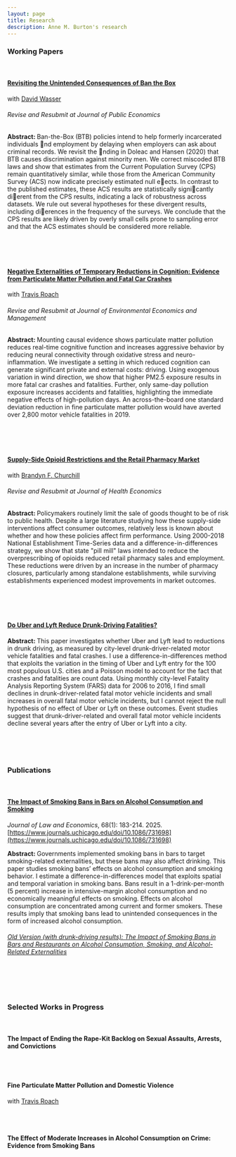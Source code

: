 ```yaml
---
layout: page
title: Research
description: Anne M. Burton's research
---
```

### Working Papers ###
<br/>

#### [Revisiting the Unintended Consequences of Ban the Box](https://annemburton.com/pages/working_papers/Burton_Wasser_BTB_2025.pdf)

with [David Wasser](https://www.davidnwasser.com/)

###### Revise and Resubmit at <i> Journal of Public Economics </i>

<strong> Abstract: </strong> Ban-the-Box (BTB) policies intend to help formerly incarcerated individuals nd employment by delaying when employers can ask about criminal records. We revisit the nding in Doleac and Hansen (2020) that BTB causes discrimination against minority men. We correct miscoded BTB laws and show that estimates from the Current Population Survey (CPS) remain quantitatively similar, while those from the American Community Survey (ACS) now indicate precisely estimated null eects. In contrast to the published estimates, these ACS results are statistically signicantly dierent from the CPS results, indicating a lack of robustness across datasets. We rule out several hypotheses for these divergent results, including dierences in the frequency of the surveys. We conclude that the CPS results are likely driven by overly small cells prone to sampling error and that the ACS estimates should be considered more reliable.

<br/>
<br/>
<br/>


#### [Negative Externalities of Temporary Reductions in Cognition: Evidence from Particulate Matter Pollution and Fatal Car Crashes](https://annemburton.com/pages/working_papers/Burton_Roach_pollution.pdf)

with [Travis Roach](https://www.travisroach.xyz/)
###### Revise and Resubmit at <i> Journal of Environmental Economics and Management </i>

<strong> Abstract: </strong> Mounting causal evidence shows particulate matter pollution reduces real-time cognitive function and increases aggressive behavior by reducing neural connectivity through oxidative stress and neuro-inflammation. We investigate a setting in which reduced cognition can generate significant private and external costs: driving. Using exogenous variation in wind direction, we show that higher PM2.5 exposure results in more fatal car crashes and fatalities. Further, only same-day pollution exposure increases accidents and fatalities, highlighting the immediate negative effects of high-pollution days. An across-the-board one standard deviation reduction in fine particulate matter pollution would have averted over 2,800 motor vehicle fatalities in 2019.

<br/>
<br/>
<br/>

#### [Supply-Side Opioid Restrictions and the Retail Pharmacy Market](https://annemburton.com/pages/working_papers/BC-PillMills-2025-02-11.pdf)

with [Brandyn F. Churchill](https://brandynchurchill.com/)

###### Revise and Resubmit at <i> Journal of Health Economics </i>

<strong> Abstract: </strong> Policymakers routinely limit the sale of goods thought to be of risk to public health. Despite a large literature studying how these supply-side interventions affect consumer outcomes, relatively less is known about whether and how these policies affect firm performance. Using 2000-2018 National Establishment Time-Series data and a difference-in-differences strategy, we show that state "pill mill" laws intended to reduce the overprescribing of opioids reduced retail pharmacy sales and employment. These reductions were driven by an increase in the number of pharmacy closures, particularly among standalone establishments, while surviving establishments experienced modest improvements in market outcomes.

<br/>
<br/>
<br/>


#### [Do Uber and Lyft Reduce Drunk-Driving Fatalities?](https://annemburton.com/pages/working_papers/burton_2nd_year_paper_2021_08_20.pdf)

<strong> Abstract: </strong> This paper investigates whether Uber and Lyft lead to reductions in drunk driving, as measured by city-level drunk-driver-related motor vehicle fatalities and fatal crashes. I use a difference-in-differences method that exploits the variation in the timing of Uber and Lyft entry for the 100 most populous U.S. cities and a Poisson model to account for the fact that crashes and fatalities are count data. Using monthly city-level Fatality Analysis Reporting System (FARS) data for 2006 to 2016, I find small declines in drunk-driver-related fatal motor vehicle incidents and small increases in overall fatal motor vehicle incidents, but I cannot reject the null hypothesis of no effect of Uber or Lyft on these outcomes. Event studies suggest that drunk-driver-related and overall fatal motor vehicle incidents decline several years after the entry of Uber or Lyft into a city.

<br/>
<br/>
<br/>

### Publications ###

<br/>

#### [The Impact of Smoking Bans in Bars on Alcohol Consumption and Smoking](https://annemburton.com/pages/working_papers/Burton_smoking_bans.pdf) 
*Journal of Law and Economics*, 68(1): 183-214. 2025. [https://www.journals.uchicago.edu/doi/10.1086/731698](https://www.journals.uchicago.edu/doi/10.1086/731698)

<strong> Abstract: </strong> Governments implemented smoking bans in bars to target smoking-related externalities, but these bans may also affect drinking. This paper studies smoking bans’ effects on alcohol consumption and smoking behavior. I estimate a difference-in-differences model that exploits spatial and temporal variation in smoking bans. Bans result in a 1-drink-per-month (5 percent) increase in intensive-margin alcohol consumption and no economically meaningful effects on smoking. Effects on alcohol consumption are concentrated among current and former smokers. These results imply that smoking bans lead to unintended consequences in the form of increased alcohol consumption.


###### [Old Version (with drunk-driving results): The Impact of Smoking Bans in Bars and Restaurants on Alcohol Consumption, Smoking, and Alcohol-Related Externalities](https://annemburton.com/pages/working_papers/Burton_JMP.pdf)

<!--<strong> Abstract: </strong> Smoking bans in bars and restaurants are one example of the many ways in which governments intervene to correct market failures such as externalities. These bans also represent a change in a non-price determinant of demand for alcohol consumed at bars, which could affect total alcohol consumption. This paper studies the effects of smoking bans on the amount and location of alcohol consumption, smoking, and alcohol-related externalities. I use a difference-in-differences method that exploits variation in the effective dates of smoking bans in bars and restaurants across cities, counties, and states. For individuals who drink, smoking bans result in an average increase in alcohol consumption of 1 drink per month. Occasional smokers drink an additional 2 drinks per month and former smokers drink 1 additional drink per month. These increases are entirely driven by changes in bar and restaurant alcohol consumption. Smoking bans have essentially no effect on extensive-margin smoking or violent crimes. They do, however, lead to a 4% increase in fatal drunk-driving crashes in areas with a high prevalence of smoking. Taken together, these results imply that smoking bans lead to unintended consequences in the form of increased alcohol consumption and drunk driving, making their net effect on social welfare ambiguous. -->

<br/>
<br/>
<br/>

### Selected Works in Progress ###

<br/>

#### The Impact of Ending the Rape-Kit Backlog on Sexual Assaults, Arrests, and Convictions

<br/>
<br/>

#### Fine Particulate Matter Pollution and Domestic Violence

with [Travis Roach](https://www.travisroach.xyz/)

<br/>
<br/>

#### The Effect of Moderate Increases in Alcohol Consumption on Crime: Evidence from Smoking Bans

<br/>


<!-- #### <u>Placeholder</u>
*Placeholder for working papers someday...* -->

<!--[click here for the most recent version of the paper]({{ BASE_PATH}}/pages/working_papers/sample-working-paper.pdf)-->


<!-- Note: this is how to write a comment in HTML. Everything in here won't show up on your webpage.-->

<!--
To increase the size of the title, use fewer # in front of the paper title.
To decrease the size of the title, use more #. 
To remove the italics, remove the * before and after the description
To remove the underline from the title, remove the <u> tags (<u> and </u>)
-->
